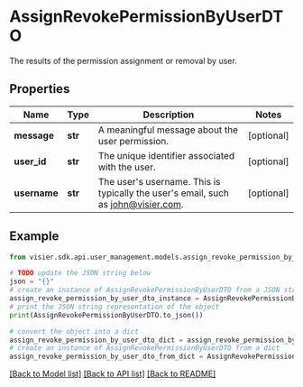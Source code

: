 # AssignRevokePermissionByUserDTO

The results of the permission assignment or removal by user.

## Properties

Name | Type | Description | Notes
------------ | ------------- | ------------- | -------------
**message** | **str** | A meaningful message about the user permission. | [optional] 
**user_id** | **str** | The unique identifier associated with the user. | [optional] 
**username** | **str** | The user&#39;s username. This is typically the user&#39;s email, such as john@visier.com. | [optional] 

## Example

```python
from visier.sdk.api.user_management.models.assign_revoke_permission_by_user_dto import AssignRevokePermissionByUserDTO

# TODO update the JSON string below
json = "{}"
# create an instance of AssignRevokePermissionByUserDTO from a JSON string
assign_revoke_permission_by_user_dto_instance = AssignRevokePermissionByUserDTO.from_json(json)
# print the JSON string representation of the object
print(AssignRevokePermissionByUserDTO.to_json())

# convert the object into a dict
assign_revoke_permission_by_user_dto_dict = assign_revoke_permission_by_user_dto_instance.to_dict()
# create an instance of AssignRevokePermissionByUserDTO from a dict
assign_revoke_permission_by_user_dto_from_dict = AssignRevokePermissionByUserDTO.from_dict(assign_revoke_permission_by_user_dto_dict)
```
[[Back to Model list]](../README.md#documentation-for-models) [[Back to API list]](../README.md#documentation-for-api-endpoints) [[Back to README]](../README.md)


